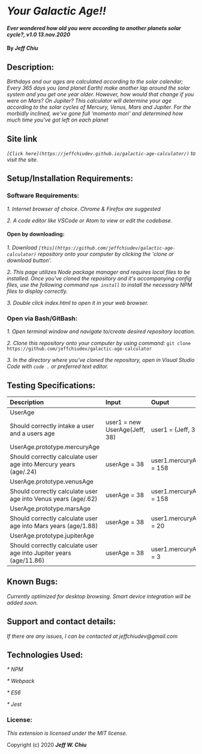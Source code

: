 # _Your Galactic Age!!_

#### _Ever wondered how old you were according to another planets solar cycle?, v1.0 13.nov.2020_

#### By _**Jeff Chiu**_

## Description:

_Birthdays and our ages are calculated according to the solar calendar; Every 365 days you (and planet Earth) make another lap around the solar system and you get one year older.  However, how would that change if you were on Mars? On Jupiter? This calculator will determine your age according to the solar cycles of Mercury, Venus, Mars and Jupiter.  For the morbidly inclined, we've gone full 'momento mori' and determined how much time you've got left on each planet_

## Site link

_`[Click here](https://jeffchiudev.github.io/galactic-age-calculator/)` to visit the site._


## Setup/Installation Requirements:

### Software Requirements:

_1. Internet browser of choice. Chrome & Firefox are suggested_

_2. A code editor like VSCode or Atom to view or edit the codebase._

#### Open by downloading:

_1. Download `[this](https://github.com/jeffchiudev/galactic-age-calculator)` repository onto your computer by clicking the 'clone or download button'._

_2. This page utilizes Node package manager and requires local files to be installed. Once you've cloned the repository and it's accompanying config files, use the following command `npm install` to install the necessary NPM files to display correctly._

_3. Double click index.html to open it in your web browser._

### Open via Bash/GitBash:

_1. Open terminal window and navigate to/create desired repository location._

_2. Clone this repository onto your computer by using command:_
`git clone https://github.com/jeffchiudev/galactic-age-calculator`

_3. In the directory where you've cloned the repository, open in Visual Studio Code with `code .` or preferred text editor._

## Testing Specifications:

| Description | Input | Ouput |
| :---------- | :---- | :---- |
| UserAge ||||
| Should correctly intake a user and a users age | user1 = new UserAge(Jeff, 38) | user1 = {Jeff, 38} | 
| UserAge.prototype.mercuryAge |||
| Should correctly calculate user age into Mercury years (age/.24) | userAge = 38 | user1.mercuryAge = 158 |
| UserAge.prototype.venusAge |||
| Should correctly calculate user age into Venus years (age/.62) | userAge = 38 | user1.mercuryAge = 158 |
| UserAge.prototype.marsAge |||
| Should correctly calculate user age into Mars years (age/1.88) | userAge = 38 | user1.mercuryAge = 20 |
| UserAge.prototype.jupiterAge |||
| Should correctly calculate user age into Jupiter years (age/11.86) | userAge = 38 | user1.mercuryAge = 3 |

## Known Bugs:

_Currently optimized for desktop browsing.  Smart device integration will be added soon._

## Support and contact details:

_If there are any issues, I can be contacted at jeffchiudev@gmail.com_


## Technologies Used:

_* NPM_

_* Webpack_

_* ES6_

_* Jest_

### License:

_This extension is licensed under the MIT license._

Copyright (c) 2020 **_Jeff W. Chiu_** 